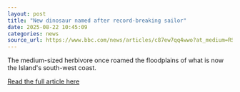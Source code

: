 ```yaml
---
layout: post
title: "New dinosaur named after record-breaking sailor"
date: 2025-08-22 10:45:09 
categories: news
source_url: https://www.bbc.com/news/articles/c87ew7qq4wwo?at_medium=RSS&at_campaign=rss
---
```


The medium-sized herbivore once roamed the floodplains of what is now the Island's south-west coast.

[Read the full article here](https://www.bbc.com/news/articles/c87ew7qq4wwo?at_medium=RSS&at_campaign=rss)
